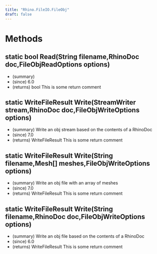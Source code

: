 ```yaml
---
title: "Rhino.FileIO.FileObj"
draft: false
---
```


# Methods
## static bool Read(String filename,RhinoDoc doc,FileObjReadOptions options)
- (summary) 
- (since) 6.0
- (returns) bool This is some return comment
## static WriteFileResult Write(StreamWriter stream,RhinoDoc doc,FileObjWriteOptions options)
- (summary) Write an obj stream based on the contents of a RhinoDoc
- (since) 7.0
- (returns) WriteFileResult This is some return comment
## static WriteFileResult Write(String filename,Mesh[] meshes,FileObjWriteOptions options)
- (summary) Write an obj file with an array of meshes
- (since) 7.0
- (returns) WriteFileResult This is some return comment
## static WriteFileResult Write(String filename,RhinoDoc doc,FileObjWriteOptions options)
- (summary) Write an obj file based on the contents of a RhinoDoc
- (since) 6.0
- (returns) WriteFileResult This is some return comment
